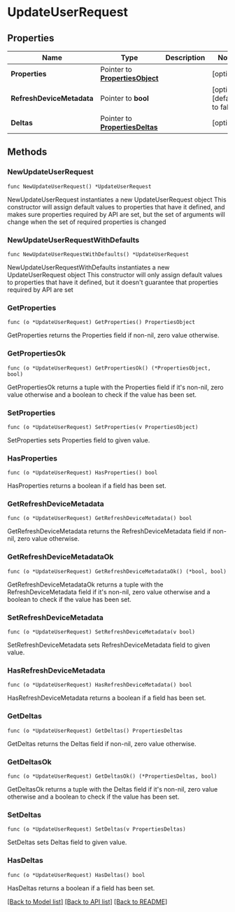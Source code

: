 # UpdateUserRequest

## Properties

Name | Type | Description | Notes
------------ | ------------- | ------------- | -------------
**Properties** | Pointer to [**PropertiesObject**](PropertiesObject.md) |  | [optional] 
**RefreshDeviceMetadata** | Pointer to **bool** |  | [optional] [default to false]
**Deltas** | Pointer to [**PropertiesDeltas**](PropertiesDeltas.md) |  | [optional] 

## Methods

### NewUpdateUserRequest

`func NewUpdateUserRequest() *UpdateUserRequest`

NewUpdateUserRequest instantiates a new UpdateUserRequest object
This constructor will assign default values to properties that have it defined,
and makes sure properties required by API are set, but the set of arguments
will change when the set of required properties is changed

### NewUpdateUserRequestWithDefaults

`func NewUpdateUserRequestWithDefaults() *UpdateUserRequest`

NewUpdateUserRequestWithDefaults instantiates a new UpdateUserRequest object
This constructor will only assign default values to properties that have it defined,
but it doesn't guarantee that properties required by API are set

### GetProperties

`func (o *UpdateUserRequest) GetProperties() PropertiesObject`

GetProperties returns the Properties field if non-nil, zero value otherwise.

### GetPropertiesOk

`func (o *UpdateUserRequest) GetPropertiesOk() (*PropertiesObject, bool)`

GetPropertiesOk returns a tuple with the Properties field if it's non-nil, zero value otherwise
and a boolean to check if the value has been set.

### SetProperties

`func (o *UpdateUserRequest) SetProperties(v PropertiesObject)`

SetProperties sets Properties field to given value.

### HasProperties

`func (o *UpdateUserRequest) HasProperties() bool`

HasProperties returns a boolean if a field has been set.

### GetRefreshDeviceMetadata

`func (o *UpdateUserRequest) GetRefreshDeviceMetadata() bool`

GetRefreshDeviceMetadata returns the RefreshDeviceMetadata field if non-nil, zero value otherwise.

### GetRefreshDeviceMetadataOk

`func (o *UpdateUserRequest) GetRefreshDeviceMetadataOk() (*bool, bool)`

GetRefreshDeviceMetadataOk returns a tuple with the RefreshDeviceMetadata field if it's non-nil, zero value otherwise
and a boolean to check if the value has been set.

### SetRefreshDeviceMetadata

`func (o *UpdateUserRequest) SetRefreshDeviceMetadata(v bool)`

SetRefreshDeviceMetadata sets RefreshDeviceMetadata field to given value.

### HasRefreshDeviceMetadata

`func (o *UpdateUserRequest) HasRefreshDeviceMetadata() bool`

HasRefreshDeviceMetadata returns a boolean if a field has been set.

### GetDeltas

`func (o *UpdateUserRequest) GetDeltas() PropertiesDeltas`

GetDeltas returns the Deltas field if non-nil, zero value otherwise.

### GetDeltasOk

`func (o *UpdateUserRequest) GetDeltasOk() (*PropertiesDeltas, bool)`

GetDeltasOk returns a tuple with the Deltas field if it's non-nil, zero value otherwise
and a boolean to check if the value has been set.

### SetDeltas

`func (o *UpdateUserRequest) SetDeltas(v PropertiesDeltas)`

SetDeltas sets Deltas field to given value.

### HasDeltas

`func (o *UpdateUserRequest) HasDeltas() bool`

HasDeltas returns a boolean if a field has been set.


[[Back to Model list]](../README.md#documentation-for-models) [[Back to API list]](../README.md#documentation-for-api-endpoints) [[Back to README]](../README.md)


